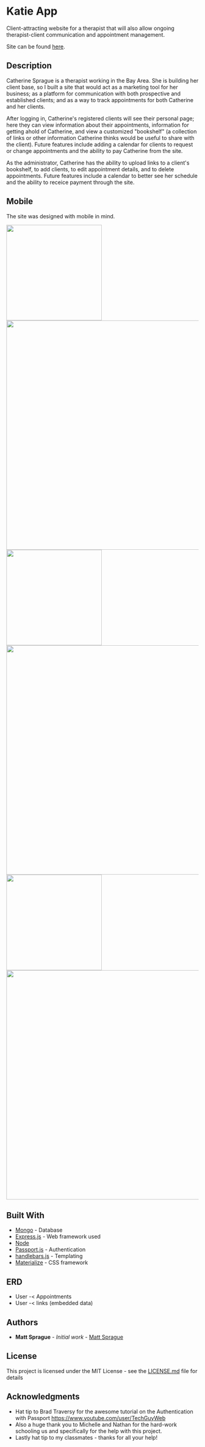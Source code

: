 # Katie App

Client-attracting website for a therapist that will also allow ongoing therapist-client communication and appointment management.

Site can be found [here](https://safe-mesa-87284.herokuapp.com/).

## Description

Catherine Sprague is a therapist working in the Bay Area. She is building her client base, so I built a site that would act as a marketing tool for her business; as a platform for communication with both prospective and established clients; and as a way to track appointments for both Catherine and her clients.

After logging in, Catherine's registered clients will see their personal page; here they can view information about their appointments, information for getting ahold of Catherine, and view a customized "bookshelf" (a collection of links or other information Catherine thinks would be useful to share with the client). Future features include adding a calendar for clients to request or change appointments and the ability to pay Catherine from the site.

As the administrator, Catherine has the ability to upload links to a client's bookshelf, to add clients, to edit appointment details, and to delete appointments. Future features include a calendar to better see her schedule and the ability to receice payment through the site.

## Mobile

The site was designed with mobile in mind.

<img src="https://user-images.githubusercontent.com/28071777/28790996-cf8fc6dc-75df-11e7-93ab-30f2017ee0af.png" width="250"/>
<img src="https://user-images.githubusercontent.com/28071777/28790930-9cdf96ea-75df-11e7-8a73-60091215d090.png" width="600"/>
<img src="https://user-images.githubusercontent.com/28071777/28790938-a23ad62c-75df-11e7-8978-73e82f2bb975.png" width="250"/>
<img src="https://user-images.githubusercontent.com/28071777/28790956-a829b2f6-75df-11e7-9137-1cc39acc49bf.png" width="600"/>
<img src="https://user-images.githubusercontent.com/28071777/28903505-23a56dfe-77ba-11e7-9656-02d46a31324e.png" width="250"/>
<img src="https://user-images.githubusercontent.com/28071777/28903508-27101188-77ba-11e7-85f0-7f0179fd4e92.png" width="600"/>


## Built With

* [Mongo](https://www.mongodb.com/) - Database
* [Express.js](https://expressjs.com/) - Web framework used
* [Node](https://nodejs.org/)
* [Passport.js](https://passportjs.org/) - Authentication
* [handlebars.js](handlebarsjs.com/) - Templating
* [Materialize](materializecss.com/) - CSS framework

## ERD

* User -< Appointments
* User -< links (embedded data)

## Authors

* **Matt Sprague** - *Initial work* - [Matt Sprague](https://github.com/spragala)

## License

This project is licensed under the MIT License - see the [LICENSE.md](LICENSE.md) file for details

## Acknowledgments

* Hat tip to Brad Traversy for the awesome tutorial on the Authentication with Passport
https://www.youtube.com/user/TechGuyWeb
* Also a huge thank you to Michelle and Nathan for the hard-work schooling us and specifically for the help with this project.
* Lastly hat tip to my classmates - thanks for all your help!
